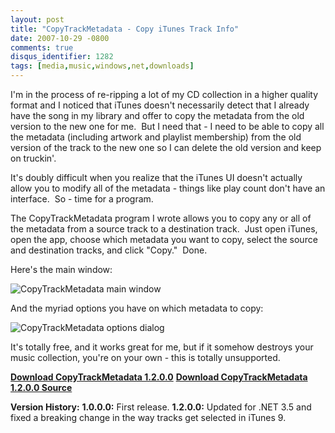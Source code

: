 ```yaml
---
layout: post
title: "CopyTrackMetadata - Copy iTunes Track Info"
date: 2007-10-29 -0800
comments: true
disqus_identifier: 1282
tags: [media,music,windows,net,downloads]
---
```

I'm in the process of re-ripping a lot of my CD collection in a higher
quality format and I noticed that iTunes doesn't necessarily detect that
I already have the song in my library and offer to copy the metadata
from the old version to the new one for me.  But I need that - I need to
be able to copy all the metadata (including artwork and playlist
membership) from the old version of the track to the new one so I can
delete the old version and keep on truckin'.

It's doubly difficult when you realize that the iTunes UI doesn't
actually allow you to modify all of the metadata - things like play
count don't have an interface.  So - time for a program.

The CopyTrackMetadata program I wrote allows you to copy any or all of
the metadata from a source track to a destination track.  Just open
iTunes, open the app, choose which metadata you want to copy, select the
source and destination tracks, and click "Copy."  Done.

Here's the main window:

![CopyTrackMetadata main
window](https://jushww.dm2303.livefilestore.com/y2ppBuZocY_l4-4wcEoaSRbWidED38m8J53GPTHyAk4ZDl0zb9eWXE_QLh2kB5OK_dUG23WuDW6Wt6YFuc5iWhbAB5vbwZjrU2RTg7Vfcse19o/CopyTrackMetadata_main.png?psid=1)

And the myriad options you have on which metadata to copy:

![CopyTrackMetadata options
dialog](https://jushww.dm2304.livefilestore.com/y2p9E-2MJ8r8Ddo9ilWSBWFOc83JszEPYxslekgH79HS1DodH1webPQHpUx0ZiYjioXZ8QtJDNQpMSXeS3g_wZJnSd6TdN2_GO-p7kBWRqQWAc/CopyTrackMetadata_options.png?psid=1)

It's totally free, and it works great for me, but if it somehow destroys
your music collection, you're on your own - this is totally unsupported.

[**Download CopyTrackMetadata
1.2.0.0**](https://onedrive.live.com/redir?resid=C2CB832A5EC9B707!45009&authkey=!AAaR5egvF23YEN4&ithint=file%2c.zip)
 [**Download CopyTrackMetadata 1.2.0.0
Source**](https://onedrive.live.com/redir?resid=C2CB832A5EC9B707!45008&authkey=!AFLzAHxn6LiHRHw&ithint=file%2c.zip)

**Version History:**
 **1.0.0.0:** First release.
 **1.2.0.0:** Updated for .NET 3.5 and fixed a breaking change in the
way tracks get selected in iTunes 9.
